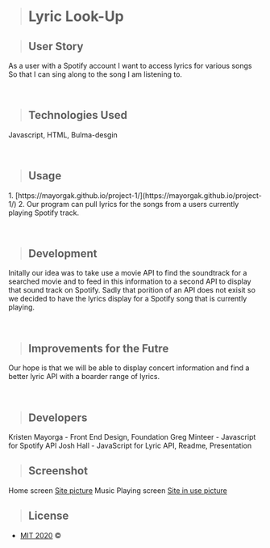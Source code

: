 ># Lyric Look-Up

>## User Story
<p>
As a user with a Spotify account
I want to access lyrics for various songs
So that I can sing along to the song I am listening to.
</p>
<br />


>## Technologies Used
<p>
Javascript, HTML, Bulma-desgin
</p>

<br />


>## Usage
<p>
1. [https://mayorgak.github.io/project-1/](https://mayorgak.github.io/project-1/)
2. Our program can pull lyrics for the songs from a users currently playing Spotify track.
</p>

<br />

>## Development
<p>
Initally our idea was to take use a movie API to find the soundtrack for a searched movie and to feed in this information to a second API to display that sound track on Spotify.  Sadly that porition of an API does not exisit so we decided to have the lyrics display for a Spotify song that is currently playing.
</p>

<br />

>## Improvements for the Futre
<p>
Our hope is that we will be able to display concert information and find a better lyric API with a boarder range of lyrics.
</p>

<br />

>## Developers
<p>
Kristen Mayorga - Front End Design, Foundation
Greg Minteer - Javascript for Spotify API
Josh Hall - JavaScript for Lyric API, Readme, Presentation
</p>


>##  Screenshot
Home screen
[Site picture](https://github.com/Mayorgak/project-1/blob/master/assets/images/basic%20site%20lyric%20look-up.png?raw=true)
Music Playing screen
[Site in use picture](https://github.com/Mayorgak/project-1/blob/master/assets/images/with%20song%20playing%20lyric%20look-up.png?raw=true)


>## License
- [MIT 2020](/assets/MitLicense.txt) &copy; 

